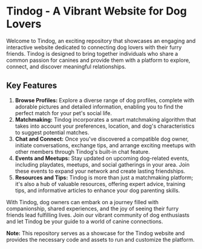 # Tindog - A Vibrant Website for Dog Lovers

Welcome to Tindog, an exciting repository that showcases an engaging and interactive website dedicated to connecting dog lovers with their furry friends. Tindog is designed to bring together individuals who share a common passion for canines and provide them with a platform to explore, connect, and discover meaningful relationships.

## Key Features
1. **Browse Profiles:** Explore a diverse range of dog profiles, complete with adorable pictures and detailed information, enabling you to find the perfect match for your pet's social life.
2. **Matchmaking:** Tindog incorporates a smart matchmaking algorithm that takes into account your preferences, location, and dog's characteristics to suggest potential matches.
3. **Chat and Connect:** Once you've discovered a compatible dog owner, initiate conversations, exchange tips, and arrange exciting meetups with other members through Tindog's built-in chat feature.
4. **Events and Meetups:** Stay updated on upcoming dog-related events, including playdates, meetups, and social gatherings in your area. Join these events to expand your network and create lasting friendships.
5. **Resources and Tips:** Tindog is more than just a matchmaking platform; it's also a hub of valuable resources, offering expert advice, training tips, and informative articles to enhance your dog parenting skills.

With Tindog, dog owners can embark on a journey filled with companionship, shared experiences, and the joy of seeing their furry friends lead fulfilling lives. Join our vibrant community of dog enthusiasts and let Tindog be your guide to a world of canine connections.

**Note:** This repository serves as a showcase for the Tindog website and provides the necessary code and assets to run and customize the platform.
